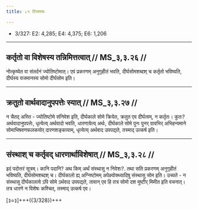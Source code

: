 ```yaml
---
title: ८१ टिप्पणयः

---
```

- 3/327: E2: 4,285; E4: 4,375; E6: 1,206

____________________________________________


## कर्तृतो वा विशेषस्य तन्निमित्तत्वात् // MS_३,३.२६ //

नोत्कृष्येत वा संतर्दनं ज्योतिष्टोमात्। एवं प्रकरणम् अनुगृहीतं भवति, दीर्घसोमशब्दश् च कर्तृतो भविष्यति, दीर्घस्य यजमानस्य सोमो दीर्घसोम इति।


____________________________________________


## क्रतुतो वार्थवादानुपपत्तेः स्यात् // MS_३,३.२७ //

न चैतद् अस्ति - ज्योतिष्टोमे संनिवेश इति, दीर्घकाले सोमे क्रियेत, क्रतुत एव दीर्घत्वम्, न कर्तृतः। कुतः? अर्थवादानुपपत्तेः, धृत्येत्य् अर्थवादो भवति, धारणायेत्य् अर्थः, दीर्घकाले सोमे पुनः पुनर् ग्रावभिर् अभिहन्यमाने सोमाभिषवणफलकयोर् दारणशङ्कायाम्, धृत्येत्य् अर्थवाद उपपद्यते, तस्माद् उत्कर्ष इति।


____________________________________________

## संस्थाश् च कर्तृवद् धारणार्थाविशेषात् // MS_३,३.२८ //

इदं पदोत्तरं सूत्रम्। कानि पदानि? अथ किम् अर्थं संस्थासु न निवेशः?. तथा सति प्रकरणम् अनुगृहीतं भविष्यति, दीर्घसोमशब्दश् च। दीर्घकालो ह्य् अग्निष्टोमम् अपेक्ष्योक्थ्यादिषु संस्थासु सोम इति। उच्यते - न संस्थासु दीर्घकालत्वे ऽपि सोमे ऽर्थवाद उपपद्यते, तावान् एव हि तत्र सोमो दश मुष्टीर् मिमीत इति वचनात्। तत्र धारणे न विशेषः कश्चित्, तस्माद् उत्कर्ष एव।

[३०३]+++({3/328})+++
